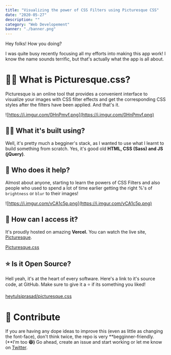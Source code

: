 ```yaml
---
title: "Visualizing the power of CSS Filters using Picturesque CSS"
date: "2020-05-27"
description: ""
category: "Web Developement"
banner: "./banner.png"
---
```


Hey folks! How you doing?

I was quite busy recently focusing all my efforts into making this app work! I know the name sounds terrific, but that's actually what the app is all about.

# 🤷‍♂️ What is Picturesque.css?

Picturesque is an online tool that provides a convenient interface to visualize your images with CSS filter effects and get the corresponding CSS styles after the filters have been applied. And that's it.

![https://i.imgur.com/0HnPmvf.png](https://i.imgur.com/0HnPmvf.png)

## 💁‍♂️ What it's built using?

Well, it's pretty much a begginer's stack, as I wanted to use what I learnt to build something from scratch. Yes, it's good old **HTML, CSS (Sass) and JS (jQuery)**.

## 🙌 Who does it help?

Almost about anyone, starting to learn the powers of CSS Filters and also people who used to spend a lot of time earlier getting the right %'s of `brightness` or `blur` to their images!

![https://i.imgur.com/vCA1c5p.png](https://i.imgur.com/vCA1c5p.png)

## 🤘 How can I access it?

It's proudly hosted on amazing **Vercel.** You can watch the live site, [Picturesque](https://picturesque-css.now.sh/).

[Picturesque.css](https://picturesque-css.now.sh/)

## ⭐ Is it Open Source?

Hell yeah, it's at the heart of every software. Here's a link to it's source code, at GitHub. Make sure to give it a ⭐ if its something you liked!

[heytulsiprasad/picturesque.css](https://github.com/heytulsiprasad/picturesque.css)

# 🎉 Contribute

If you are having any dope ideas to improve this (even as little as changing the font-face), don't think twice, the repo is very **begginner-friendly. (**I'm too **😆)** Go ahead, create an issue and start working or let me know on [Twitter](https://twitter.com/heytulsiprasad).
